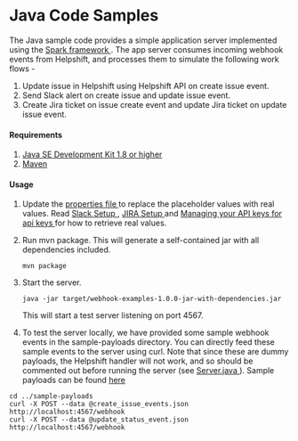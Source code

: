 Java Code Samples
=================

The Java sample code provides a simple application server implemented using the <a href="http://sparkjava.com/" target="_blank"> Spark framework </a>.
The app server consumes incoming webhook events from Helpshift, and processes them to simulate the following work flows -

1. Update issue in Helpshift using Helpshift API on create issue event.
2. Send Slack alert on create issue and update issue event.
3. Create Jira ticket on issue create event and update Jira ticket on update issue event.

#### Requirements
1. <a href="http://www.oracle.com/technetwork/java/javase/downloads/index.html" target="_blank"> Java SE Development Kit 1.8 or higher </a>
2. <a href="https://maven.apache.org/" target="_blank"> Maven </a>

#### Usage
1. Update the <a href="conf/config.properties" target="_blank"> properties file </a> to replace the placeholder values with real values.
   Read <a href="../docs/SLACK_SETUP.md" target="_blank"> Slack Setup </a>,
   <a href="../docs/JIRA_SETUP.md" target="_blank"> JIRA Setup </a> and
   <a href="https://success.helpshift.com/a/success-center/?p=web&s=premium-features&f=managing-your-api-keys" target="_blank">
   Managing your API keys for api keys </a> for how to retrieve real values.

2. Run mvn package. This will generate a self-contained jar with all dependencies included.
    ````
    mvn package
    ````

3. Start the server.
   ````
   java -jar target/webhook-examples-1.0.0-jar-with-dependencies.jar
   ````

   This will start a test server listening on port 4567.

4. To test the server locally, we have provided some sample webhook events in the sample-payloads directory. You can
   directly feed these sample events to the server using curl. Note that since these are dummy payloads, the Helpshift
   handler will not work, and so should be commented out before running the server
   (see <a href="src/main/java/com/helpshift/examples/Server.java" target="_blank"> Server.java </a>).
   Sample payloads can be found <a href="../sample-payloads/" target="_blank"> here </a>
  ````
  cd ../sample-payloads
  curl -X POST --data @create_issue_events.json http://localhost:4567/webhook
  curl -X POST --data @update_status_event.json http://localhost:4567/webhook
  ````
